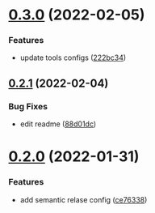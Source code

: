 # [0.3.0](https://github.com/releaseband/prettier-config/compare/v0.2.1...v0.3.0) (2022-02-05)


### Features

* update tools configs ([222bc34](https://github.com/releaseband/prettier-config/commit/222bc34b3f636c45c4b32133b5aedf48eedd1dd2))

## [0.2.1](https://github.com/releaseband/prettier-config/compare/v0.2.0...v0.2.1) (2022-02-04)


### Bug Fixes

* edit readme ([88d01dc](https://github.com/releaseband/prettier-config/commit/88d01dc1b69962e80a94d534bff2e62ec7fd0242))

# [0.2.0](https://github.com/releaseband/prettier-config/compare/v0.1.2...v0.2.0) (2022-01-31)


### Features

* add semantic relase config ([ce76338](https://github.com/releaseband/prettier-config/commit/ce76338ce9c25ee2842eae1475746a148cd5eb2b))
